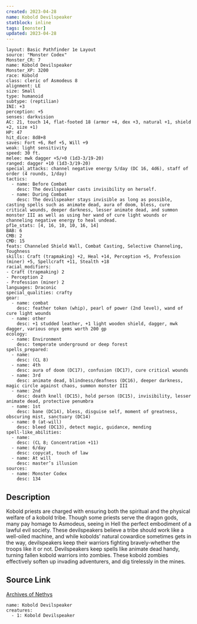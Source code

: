 ```yaml
---
created: 2023-04-28
name: Kobold Devilspeaker
statblock: inline
tags: [monster]
updated: 2023-04-28
---
```

```statblock
layout: Basic Pathfinder 1e Layout
source: "Monster Codex"
Monster_CR: 7
name: Kobold Devilspeaker
Monster_XP: 3200
race: Kobold
class: cleric of Asmodeus 8
alignment: LE
size: Small
type: humanoid
subtype: (reptilian)
INI: +3
perception: +5
senses: darkvision
AC: 21, touch 14, flat-footed 18 (armor +4, dex +3, natural +1, shield +2, size +1)
HP: 47
hit_dice: 8d8+8
saves: Fort +6, Ref +5, Will +9
weak: light sensitivity
speed: 30 ft.
melee: mwk dagger +5/+0 (1d3-3/19-20)
ranged: dagger +10 (1d3-3/19-20)
special_attacks: channel negative energy 5/day (DC 16, 4d6), staff of order (4 rounds, 1/day)
tactics:
  - name: Before Combat
    desc: The devilspeaker casts invisibility on herself.
  - name: During Combat
    desc: The devilspeaker stays invisible as long as possible, casting spells such as animate dead, aura of doom, bless, cure critical wounds, deeper darkness, lesser animate dead, and summon monster III as well as using her wand of cure light wounds or channeling negative energy to heal undead.
pf1e_stats: [4, 16, 10, 10, 16, 14]
BAB: 6
CMB: 2
CMD: 15
feats: Channeled Shield Wall, Combat Casting, Selective Channeling, Toughness
skills: Craft (trapmaking) +2, Heal +14, Perception +5, Profession (miner) +5, Spellcraft +11, Stealth +18
racial_modifiers:
- Craft (trapmaking) 2
- Perception 2
- Profession (miner) 2
languages: Draconic
special_qualities: crafty
gear:
  - name: combat
    desc: feather token (whip), pearl of power (2nd level), wand of cure light wounds
  - name: other
    desc: +1 studded leather, +1 light wooden shield, dagger, mwk dagger, various onyx gems worth 200 gp
ecology:
  - name: Environment
    desc: temperate underground or deep forest
spells_prepared:
  - name:
    desc: (CL 8)
  - name: 4th
    desc: aura of doom (DC17), confusion (DC17), cure critical wounds
  - name: 3rd
    desc: animate dead, blindness/deafness (DC16), deeper darkness, magic circle against chaos, summon monster III
  - name: 2nd
    desc: death knell (DC15), hold person (DC15), invisibility, lesser animate dead, protective penumbra
  - name: 1st
    desc: bane (DC14), bless, disguise self, moment of greatness, obscuring mist, sanctuary (DC14)
  - name: 0 (at-will)
    desc: bleed (DC13), detect magic, guidance, mending
spell-like_abilities:
  - name:
    desc: (CL 8; Concentration +11)
  - name: 6/day
    desc: copycat, touch of law
  - name: At will
    desc: master’s illusion
sources:
  - name: Monster Codex
    desc: 134
```
## Description
Kobold priests are charged with ensuring both the spiritual and the physical welfare of a kobold tribe. Though some priests serve the dragon gods, many pay homage to Asmodeus, seeing in Hell the perfect embodiment of a lawful evil society. These devilspeakers believe a tribe should work like a well-oiled machine, and while kobolds’ natural cowardice sometimes gets in the way, devilspeakers keep their warriors fighting bravely-whether the troops like it or not. Devilspeakers keep spells like animate dead handy, turning fallen kobold warriors into zombies. These kobold zombies effectively soften up invading adventurers, and dig tirelessly in the mines.
## Source Link
[Archives of Nethys](https://aonprd.com/MonsterDisplay.aspx?ItemName=Kobold%20Devilspeaker)
```encounter-table
name: Kobold Devilspeaker
creatures:
  - 1: Kobold Devilspeaker
```
